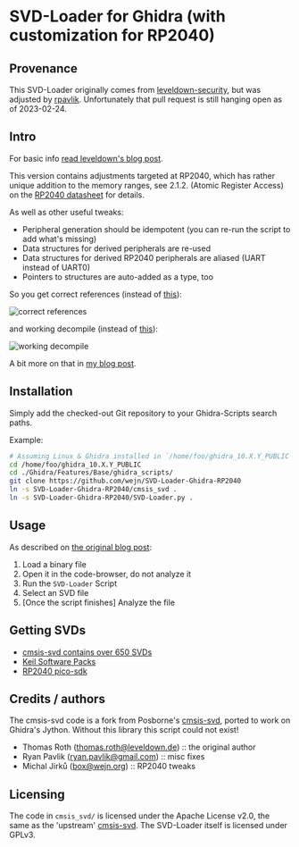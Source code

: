 # SVD-Loader for Ghidra (with customization for RP2040)

## Provenance

This SVD-Loader originally comes from [leveldown-security](https://github.com/leveldown-security/SVD-Loader-Ghidra),
but was adjusted by [rpavlik](https://github.com/rpavlik/SVD-Loader-Ghidra).
Unfortunately that pull request is still hanging open as of 2023-02-24.

## Intro

For basic info [read leveldown's blog post](https://leveldown.de/blog/svd-loader/).

This version contains adjustments targeted at RP2040, which has rather unique
addition to the memory ranges, see 2.1.2. (Atomic Register Access) on the
[RP2040 datasheet](https://datasheets.raspberrypi.com/rp2040/rp2040-datasheet.pdf)
for details.

As well as other useful tweaks:

- Peripheral generation should be idempotent (you can re-run the script to add what's missing)
- Data structures for derived peripherals are re-used
- Data structures for derived RP2040 peripherals are aliased (UART instead of UART0)
- Pointers to structures are auto-added as a type, too

So you get correct references
(instead of [this](https://wejn.org/assets/2023-rp2040-ghidra/pre-refs.png)):

![correct references](https://wejn.org/assets/2023-rp2040-ghidra/post-refs.png)

and working decompile
(instead of [this](https://wejn.org/assets/2023-rp2040-ghidra/pre-decompile.png)):

![working decompile](https://wejn.org/assets/2023-rp2040-ghidra/post-decompile.png)

A bit more on that in [my blog post](https://wejn.org/2023/02/making-ghidra-svd-loader-play-nice-with-rp2040/).

## Installation

Simply add the checked-out Git repository to your Ghidra-Scripts search paths.

Example:

``` sh
# Assuming Linux & Ghidra installed in `/home/foo/ghidra_10.X.Y_PUBLIC`
cd /home/foo/ghidra_10.X.Y_PUBLIC
cd ./Ghidra/Features/Base/ghidra_scripts/
git clone https://github.com/wejn/SVD-Loader-Ghidra-RP2040
ln -s SVD-Loader-Ghidra-RP2040/cmsis_svd .
ln -s SVD-Loader-Ghidra-RP2040/SVD-Loader.py .
```

## Usage

As described on [the original blog post](https://leveldown.de/blog/svd-loader/):

1. Load a binary file
1. Open it in the code-browser, do not analyze it
1. Run the `SVD-Loader` Script
1. Select an SVD file
1. [Once the script finishes] Analyze the file

## Getting SVDs

- [cmsis-svd contains over 650 SVDs](https://github.com/posborne/cmsis-svd/)
- [Keil Software Packs](https://www.keil.com/pack)
- [RP2040 pico-sdk](https://github.com/raspberrypi/pico-sdk/tree/master/src/rp2040/hardware_regs)

## Credits / authors

The cmsis-svd code is a fork from Posborne's
[cmsis-svd](https://github.com/posborne/cmsis-svd/), ported to work on Ghidra's
Jython. Without this library this script could not exist!

- Thomas Roth (thomas.roth@leveldown.de) :: the original author
- Ryan Pavlik (ryan.pavlik@gmail.com) :: misc fixes 
- Michal Jirků (box@wejn.org) :: RP2040 tweaks

## Licensing

The code in `cmsis_svd/` is licensed under the Apache License v2.0, the same as
the 'upstream' [cmsis-svd](https://github.com/posborne/cmsis-svd/). The
SVD-Loader itself is licensed under GPLv3.
